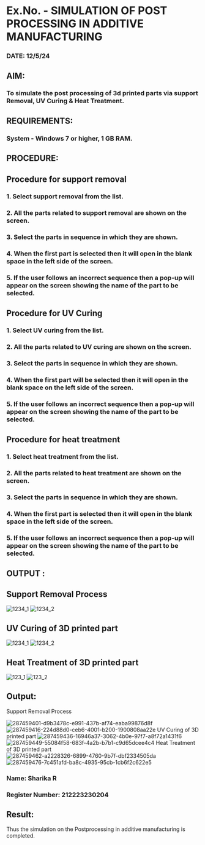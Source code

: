 # Ex.No.  - SIMULATION OF POST PROCESSING IN ADDITIVE MANUFACTURING

### DATE: 12/5/24

## AIM: 
### To simulate the post processing of 3d printed parts via support Removal, UV Curing & Heat Treatment.

## REQUIREMENTS:
### System - Windows 7 or higher, 1 GB RAM.

## PROCEDURE:

## Procedure for support removal
### 1.	Select support removal from the list.
### 2.	All the parts related to support removal are shown on the screen.
### 3.	Select the parts in sequence in which they are shown.
### 4.	When the first part is selected then it will open in the blank space in the left side of the screen.
### 5.	If the user follows an incorrect sequence then a pop-up will appear on the screen showing the name of the part to be selected.

## Procedure for UV Curing
### 1.	Select UV curing from the list.
### 2.	All the parts related to UV curing are shown on the screen.
### 3.	Select the parts in sequence in which they are shown.
### 4.	When the first part will be selected then it will open in the blank space on the left side of the screen.
### 5.	If the user follows an incorrect sequence then a pop-up will appear on the screen showing the name of the part to be selected.

## Procedure for heat treatment
### 1.	Select heat treatment from the list.
### 2.	All the parts related to heat treatment are shown on the screen.
### 3.	Select the parts in sequence in which they are shown.
### 4.	When the first part is selected then it will open in the blank space in the left side of the screen.
### 5.	If the user follows an incorrect sequence then a pop-up will appear on the screen showing the name of the part to be selected.

## OUTPUT :

## Support Removal Process
![1234_1](https://github.com/Sellakumar1987/Ex.No.9---SIMULATION-OF-POST--PROCESSING-IN-ADDITIVE-MANUFACTURING/assets/113594316/772fb2a3-62b2-4654-8777-d06c89da300e)
![1234_2](https://github.com/Sellakumar1987/Ex.No.9---SIMULATION-OF-POST--PROCESSING-IN-ADDITIVE-MANUFACTURING/assets/113594316/54ddd8f1-cf4e-4812-9573-129f16839b59)

## UV Curing of 3D printed part
![1234_1](https://github.com/Sellakumar1987/Ex.No.9---SIMULATION-OF-POST--PROCESSING-IN-ADDITIVE-MANUFACTURING/assets/113594316/b8aaa899-f319-4192-9dd7-126717137bfd)
![1234_2](https://github.com/Sellakumar1987/Ex.No.9---SIMULATION-OF-POST--PROCESSING-IN-ADDITIVE-MANUFACTURING/assets/113594316/5fa69c3d-4e61-4226-b2ad-b0765c0cd498)

## Heat Treatment of 3D printed part
![123_1](https://github.com/Sellakumar1987/Ex.No.9---SIMULATION-OF-POST--PROCESSING-IN-ADDITIVE-MANUFACTURING/assets/113594316/22c2fbe1-2159-46bf-b6aa-d7704484aa8a)
![123_2](https://github.com/Sellakumar1987/Ex.No.9---SIMULATION-OF-POST--PROCESSING-IN-ADDITIVE-MANUFACTURING/assets/113594316/2801d001-e6cd-4b6c-9d5f-712067d3bc3c)

## Output:
Support Removal Process

![287459401-d9b3478c-e991-437b-af74-eaba99876d8f](https://github.com/SHARIKA818/Ex.No.9---SIMULATION-OF-POST--PROCESSING-IN-ADDITIVE-MANUFACTURING/assets/139834761/c5f9a1ff-e98a-481f-a6cb-747e18a1ff53)
![287459416-224d88d0-ceb6-4001-b200-1900808aa22e](https://github.com/SHARIKA818/Ex.No.9---SIMULATION-OF-POST--PROCESSING-IN-ADDITIVE-MANUFACTURING/assets/139834761/f14a7cf4-fc76-467e-81cb-2a0e994cbafe)
UV Curing of 3D printed part
![287459436-16946a37-3062-4b0e-97f7-a8f72a1431f6](https://github.com/SHARIKA818/Ex.No.9---SIMULATION-OF-POST--PROCESSING-IN-ADDITIVE-MANUFACTURING/assets/139834761/ad7333e6-e3dd-4f1c-a406-3f557a61c69c)
![287459449-55084f58-683f-4a2b-b7b1-c9d65dcee4c4](https://github.com/SHARIKA818/Ex.No.9---SIMULATION-OF-POST--PROCESSING-IN-ADDITIVE-MANUFACTURING/assets/139834761/2077490e-5b2f-46aa-b0c4-10f2ffd832dd)
Heat Treatment of 3D printed part
![287459462-a2228326-6899-4760-9b7f-dbf2334505da](https://github.com/SHARIKA818/Ex.No.9---SIMULATION-OF-POST--PROCESSING-IN-ADDITIVE-MANUFACTURING/assets/139834761/ee5ef96b-6261-484c-a8e3-e736b2cd84dd)
![287459476-7c451afd-ba8c-4935-95cb-1cb6f2c622e5](https://github.com/SHARIKA818/Ex.No.9---SIMULATION-OF-POST--PROCESSING-IN-ADDITIVE-MANUFACTURING/assets/139834761/45e87906-57ae-4e24-9d9b-7d2ed081fb80)

### Name: Sharika R
### Register Number: 212223230204

## Result: 
Thus the simulation on the Postprocessing in additive manufacturing is completed.
